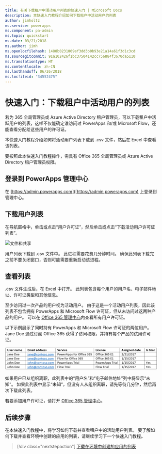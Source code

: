 ```yaml
---
title: 有关下载租户中活动用户列表的快速入门 | Microsoft Docs
description: 本快速入门教程介绍如何下载租户中活动用户的列表
author: jimholtz
ms.service: powerapps
ms.component: pa-admin
ms.topic: quickstart
ms.date: 03/21/2018
ms.author: jimh
ms.openlocfilehash: 1488b0231009ef3dd3b0b93e21a14a61f3d1c3cd
ms.sourcegitcommit: 91a102426f1bc37504142cc756884f3670da5110
ms.translationtype: HT
ms.contentlocale: zh-CN
ms.lasthandoff: 06/26/2018
ms.locfileid: "34552475"
---
```

# <a name="quickstart-download-a-list-of-active-users-in-your-tenant"></a>快速入门：下载租户中活动用户的列表
若为 365 全局管理员或 Azure Active Directory 租户管理员，可以下载租户中活跃用户的列表，这样不仅能确定谁访问过 PowerApps 和/或 Microsoft Flow，还能查看分配给这些用户的许可证。

本快速入门教程介绍如何将活动用户列表下载到 .csv 文件，然后在 Excel 中查看该列表。

要按照此本快速入门教程操作，需具有 Office 365 全局管理员或 Azure Active Directory 租户管理员权限。

## <a name="sign-in-to-the-powerapps-admin-center"></a>登录到 PowerApps 管理中心
在 [https://admin.powerapps.com]([https://admin.powerapps.com) 上登录到管理中心。

## <a name="download-the-list-of-users"></a>下载用户列表
在导航窗格中，单击或点击“用户许可证”，然后单击或点击“下载活动用户许可证列表”。

![文件和共享](./media/admin-view-user-licenses/download-list.png)

用户列表下载到 .csv 文件中。 此进程需要花费几分钟时间。 确保此列表下载完之前不要关闭窗口，否则可能需要重新启动该进程。

## <a name="view-the-list"></a>查看列表
.csv 文件生成后，在 Excel 中打开。 此列表包含每个用户的用户名、电子邮件地址、许可证类型和其他信息。

至少访问过一次产品的用户视为活动用户。 由于这是一个活动用户列表，因此该列表不包含拥有 PowerApps 和 Microsoft Flow 许可证，但从未访问过这两种产品的用户。 可以在 [Office 365 管理中心](https://support.office.com/article/Assign-or-remove-licenses-for-Office-365-for-business-997596b5-4173-4627-b915-36abac6786dc)内查看所有用户许可证。

以下示例展示了同时持有 PowerApps 和 Microsoft Flow 许可证的两位用户。 Jane Doe 通过订阅 Office 365 获得了访问权限，并持有每个产品的试用许可证。

![文件和共享](./media/admin-view-user-licenses/table2.png)

如果用户已从组织离职，此列表中的“用户名”和“电子邮件地址”列中将显示“未知”。 如果此列表中显示“未知”，但没有人从组织离职，请先等待几分钟，然后再次下载此列表。

若要添加用户许可证，请打开 [Office 365 管理中心](https://support.office.com/article/Assign-or-remove-licenses-for-Office-365-for-business-997596b5-4173-4627-b915-36abac6786dc)。

## <a name="next-steps"></a>后续步骤
在本快速入门教程中，将学习如何下载并查看租户中的活动用户列表。 要了解如何下载并查看环境中创建的应用的列表，请继续学习下一个快速入门教程。

> [!div class="nextstepaction"]
> [下载在环境中创建的应用的列表](admin-view-apps.md)

